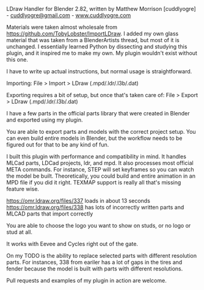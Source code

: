 LDraw Handler for Blender 2.82, written by Matthew Morrison [cuddlyogre] - cuddlyogre@gmail.com - www.cuddlyogre.com

Materials were taken almost wholesale from https://github.com/TobyLobster/ImportLDraw. I added my own glass material 
that was taken from a BlenderArtists thread, but most of it is unchanged. I essentially learned Python by dissecting 
and studying this plugin, and it inspired me to make my own. My plugin wouldn't exist without this one.

I have to write up actual instructions, but normal usage is straightforward.

Importing:
File > Import > LDraw (.mpd/.ldr/.l3b/.dat)

Exporting requires a bit of setup, but once that's taken care of:
File > Export > LDraw (.mpd/.ldr/.l3b/.dat)

I have a few parts in the official parts library that were created in Blender and exported using my plugin.

You are able to export parts and models with the correct project setup. You can even build entire models in Blender, but
the workflow needs to be figured out for that to be any kind of fun.

I built this plugin with performance and compatibility in mind. It handles MLCad parts, LDCad projects, ldr, and mpd. It 
also processes most official META commands. For instance, STEP will set keyframes so you can watch the model be built. 
Theoretically, you could build and entire animation in an MPD file if you did it right. TEXMAP support is really all 
that's missing feature wise.

https://omr.ldraw.org/files/337 loads in about 13 seconds
https://omr.ldraw.org/files/338 has lots of incorrectly written parts and MLCAD parts that import correctly 

You are able to choose the logo you want to show on studs, or no logo or stud at all.

It works with Eevee and Cycles right out of the gate.

On my TODO is the ability to replace selected parts with different resolution parts. For instances, 338 from eariler has
a lot of gaps in the tires and fender because the model is built with parts with different resolutions.

Pull requests and examples of my plugin in action are welcome.